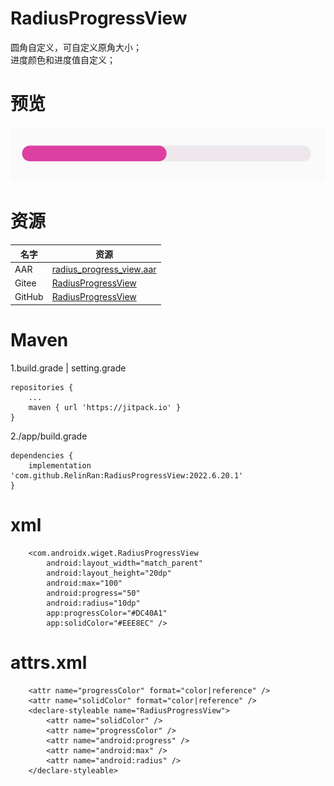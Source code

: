 # RadiusProgressView
圆角自定义，可自定义原角大小；  
进度颜色和进度值自定义；  
# 预览
![效果](./ic_preview.png)
# 资源
|名字|资源|
|-|-|
|AAR|[radius_progress_view.aar](https://github.com/RelinRan/RadiusProgressView/blob/master/radius_progress_view.aar)|
|Gitee|[RadiusProgressView](https://gitee.com/relin/RadiusProgressView)|
|GitHub |[RadiusProgressView](https://github.com/RelinRan/RadiusProgressView)|
# Maven
1.build.grade | setting.grade
```
repositories {
	...
	maven { url 'https://jitpack.io' }
}
```
2./app/build.grade
```
dependencies {
	implementation 'com.github.RelinRan:RadiusProgressView:2022.6.20.1'
}
```
# xml
~~~
    <com.androidx.wiget.RadiusProgressView
        android:layout_width="match_parent"
        android:layout_height="20dp"
        android:max="100"
        android:progress="50"
        android:radius="10dp"
        app:progressColor="#DC40A1"
        app:solidColor="#EEE8EC" />
~~~
# attrs.xml
~~~
    <attr name="progressColor" format="color|reference" />
    <attr name="solidColor" format="color|reference" />
    <declare-styleable name="RadiusProgressView">
        <attr name="solidColor" />
        <attr name="progressColor" />
        <attr name="android:progress" />
        <attr name="android:max" />
        <attr name="android:radius" />
    </declare-styleable>
~~~
